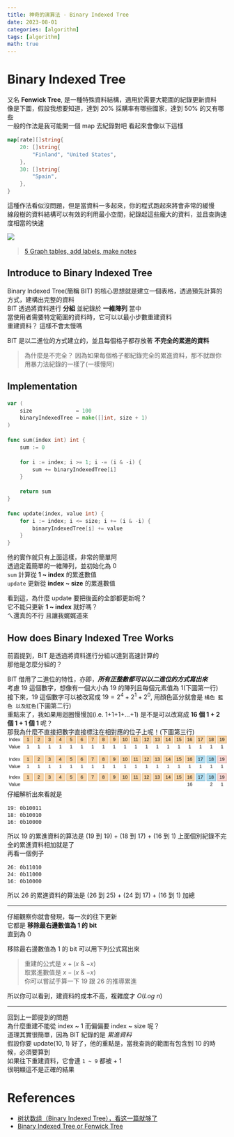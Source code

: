 ```yaml
---
title: 神奇的演算法 - Binary Indexed Tree
date: 2023-08-01
categories: [algorithm]
tags: [algorithm]
math: true
---
```


# Binary Indexed Tree
又名 **Fenwick Tree**, 是一種特殊資料結構，適用於需要大範圍的紀錄更新資料\
像是下圖，假設我想要知道，達到 20% 採購率有哪些國家，達到 50% 的又有哪些\
一般的作法是我可能開一個 map 去紀錄對吧 看起來會像以下這樣

```go
map[rate][]string{
    20: []string{
        "Finland", "United States",
    },
    30: []string{
        "Spain",
    },
}
```

這種作法看似沒問題，但是當資料一多起來，你的程式跑起來將會非常的緩慢\
線段樹的資料結構可以有效的利用最小空間，紀錄起這些龐大的資料，並且查詢速度相當的快速

![](https://socviz.co/dataviz-pdfl_files/figure-html4/ch-05-bycountry-03-1.png)
> [5 Graph tables, add labels, make notes](https://socviz.co/workgeoms.html)

## Introduce to Binary Indexed Tree
Binary Indexed Tree(簡稱 BIT) 的核心思想就是建立一個表格，透過預先計算的方式，建構出完整的資料\
BIT 透過將資料進行 **分組** 並紀錄於 **一維陣列** 當中\
當使用者需要特定範圍的資料時，它可以以最小步數重建資料\
重建資料？ 這樣不會太慢嗎

BIT 是以二進位的方式建立的，並且每個格子都存放著 **不完全的累進的資料**
> 為什麼是不完全？ 因為如果每個格子都紀錄完全的累進資料，那不就跟你用暴力法紀錄的一樣了(一樣慢阿)

## Implementation
```go
var (
    size              = 100
    binaryIndexedTree = make([]int, size + 1)
)

func sum(index int) int {
    sum := 0

    for i := index; i >= 1; i -= (i & -i) {
        sum += binaryIndexedTree[i]
    }

    return sum
}

func update(index, value int) {
    for i := index; i <= size; i += (i & -i) {
        binaryIndexedTree[i] += value
    }
}
```
他的實作就只有上面這樣，非常的簡單阿\
透過定義簡單的一維陣列，並初始化為 0\
`sum` 計算從 **1 ~ index** 的累進數值\
`update` 更新從 **index ~ size** 的累進數值

看到這，為什麼 update 要把後面的全部都更新呢？\
它不能只更新 **1 ~ index** 就好嗎？\
ㄟ還真的不行 且讓我娓娓道來

## How does Binary Indexed Tree Works
前面提到，BIT 是透過將資料進行分組以達到高速計算的\
那他是怎麼分組的？

BIT 借用了二進位的特性，亦即，***所有正整數都可以以二進位的方式寫出來***\
考慮 19 這個數字，想像有一個大小為 19 的陣列且每個元素值為 1(下圖第一行)\
接下來，19 這個數字可以被改寫成 $19 = 2^4 + 2^1 + 2^0$, 用顏色區分就會是 `橘色 藍色 以及紅色`(下圖第二行)\
重點來了，我如果用迴圈慢慢加(i.e. 1+1+1+...+1) 是不是可以改寫成 **16 個 1 + 2 個 1 + 1 個 1** 呢？\
那我為什麼不直接把數字直接標注在相對應的位子上呢！(下圖第三行)\
![](/assets/img/posts/fenwick1.png)
仔細解析出來看就是
```
19: 0b10011
18: 0b10010
16: 0b10000
```
所以 19 的累進資料的算法是 (19 到 19) + (18 到 17) + (16 到 1) 上面個別紀錄不完全的累進資料相加就是了\
再看一個例子
```
26: 0b11010
24: 0b11000
16: 0b10000
```
所以 26 的累進資料的算法是 (26 到 25) + (24 到 17) + (16 到 1) 加總

<hr>

仔細觀察你就會發現，每一次的往下更新\
它都是 **移除最右邊數值為 1 的 bit**\
直到為 0

移除最右邊數值為 1 的 bit 可以用下列公式寫出來

> 重建的公式是 $x + (x\ {\&}\ {-x})$\
> 取累進數值是 $x - (x\ {\&}\ {-x})$\
> 你可以嘗試手算一下 19 跟 26 的推導累進

所以你可以看到，建資料的成本不高，複雜度才 $O(Log\ n)$

<hr>

回到上一節提到的問題\
為什麼重建不能從 index ~ 1 而偏偏要 index ~ size 呢？\
道理其實很簡單，因為 BIT 紀錄的是 *累進資料*\
假設你要 update(10, 1) 好了，他的重點是，當我查詢的範圍有包含到 10 的時候，必須要算到\
如果往下重建資料，它會連 `1 ~ 9` 都被 + 1\
很明顯這不是正確的結果

# References
+ [树状数组（Binary Indexed Tree），看这一篇就够了](https://blog.csdn.net/Yaokai_AssultMaster/article/details/79492190)
+ [Binary Indexed Tree or Fenwick Tree](https://www.geeksforgeeks.org/binary-indexed-tree-or-fenwick-tree-2/)
